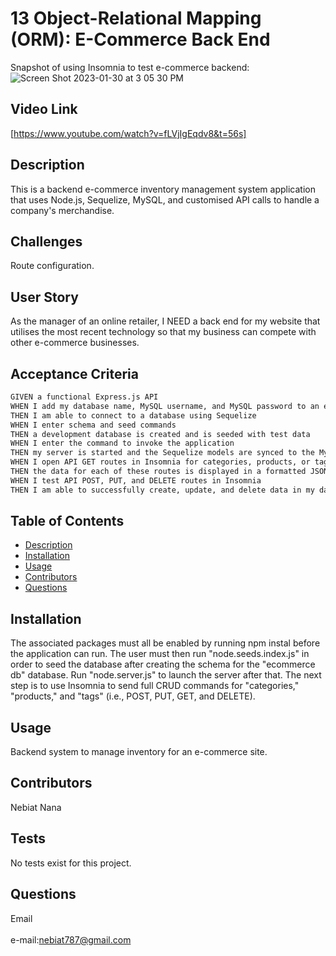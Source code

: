 # 13 Object-Relational Mapping (ORM): E-Commerce Back End
  
   Snapshot of using Insomnia to test e-commerce backend:
![Screen Shot 2023-01-30 at 3 05 30 PM](https://user-images.githubusercontent.com/104470467/215583926-8052c79c-6a7e-43ca-8b35-6a96479b5a36.png)


## Video Link

[https://www.youtube.com/watch?v=fLVjIgEqdv8&t=56s]


  ## Description

This is a backend e-commerce inventory management system application that uses Node.js, Sequelize, MySQL, and customised API calls to handle a company's merchandise.


  ## Challenges

Route configuration.


## User Story

As the manager of an online retailer, I NEED a back end for my website that utilises the most recent technology so that my business can compete with other e-commerce businesses.

## Acceptance Criteria

```md
GIVEN a functional Express.js API
WHEN I add my database name, MySQL username, and MySQL password to an environment variable file
THEN I am able to connect to a database using Sequelize
WHEN I enter schema and seed commands
THEN a development database is created and is seeded with test data
WHEN I enter the command to invoke the application
THEN my server is started and the Sequelize models are synced to the MySQL database
WHEN I open API GET routes in Insomnia for categories, products, or tags
THEN the data for each of these routes is displayed in a formatted JSON
WHEN I test API POST, PUT, and DELETE routes in Insomnia
THEN I am able to successfully create, update, and delete data in my database
```

 ## Table of Contents
  - [Description](#description)
  - [Installation](#installation)
  - [Usage](#usage)
  - [Contributors](#contributors)
  - [Questions](#questions)
  ## Installation
The associated packages must all be enabled by running npm instal before the application can run. The user must then run "node.seeds.index.js" in order to seed the database after creating the schema for the "ecommerce db" database. Run "node.server.js" to launch the server after that. The next step is to use Insomnia to send full CRUD commands for "categories," "products," and "tags" (i.e., POST, PUT, GET, and DELETE).
  ## Usage
   Backend system to manage inventory for an e-commerce site.
  ## Contributors
  Nebiat Nana
  ## Tests
  No tests exist for this project.
  ## Questions
   Email<br />
  <br />
  e-mail:nebiat787@gmail.com<br /><br />
